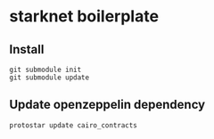 # starknet boilerplate

## Install

```shell
git submodule init
git submodule update
```


## Update openzeppelin dependency

```shell
protostar update cairo_contracts
```
